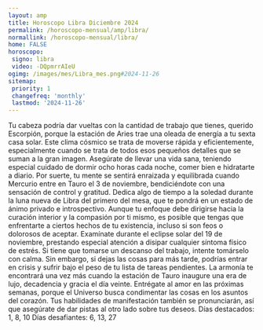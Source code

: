 ```yaml
---
layout: amp
title: Horoscopo Libra Diciembre 2024 
permalink: /horoscopo-mensual/amp/libra/
normallink: /horoscopo-mensual/libra/
home: FALSE
horoscopo:
 signo: libra
 video: -DQpmrrAIeU
ogimg: /images/mes/Libra_mes.png#2024-11-26
sitemap:
 priority: 1
 changefreq: 'monthly'
 lastmod: '2024-11-26'
---
```



Tu cabeza podría dar vueltas con la cantidad de trabajo que tienes, querido Escorpión, porque la estación de Aries trae una oleada de energía a tu sexta casa solar. Este clima cósmico se trata de moverse rápida y eficientemente, especialmente cuando se trata de todos esos pequeños detalles que se suman a la gran imagen. Asegúrate de llevar una vida sana, teniendo especial cuidado de dormir ocho horas cada noche, comer bien e hidratarte a diario. Por suerte, tu mente se sentirá enraizada y equilibrada cuando Mercurio entre en Tauro el 3 de noviembre, bendiciéndote con una sensación de control y gratitud.
Dedica algo de tiempo a la soledad durante la luna nueva de Libra del primero del mesa, que te pondrá en un estado de ánimo privado e introspectivo. Aunque tu enfoque debe dirigirse hacia la curación interior y la compasión por ti mismo, es posible que tengas que enfrentarte a ciertos hechos de tu existencia, incluso si son feos o dolorosos de aceptar. Examínate durante el eclipse solar del 19 de noviembre, prestando especial atención a disipar cualquier síntoma físico de estrés. Si tiene que tomarse un descanso del trabajo, intente tomárselo con calma. Sin embargo, si dejas las cosas para más tarde, podrías entrar en crisis y sufrir bajo el peso de tu lista de tareas pendientes.
La armonía te encontrará una vez más cuando la estación de Tauro inaugure una era de lujo, decadencia y gracia el día veinte. Entrégate al amor en las próximas semanas, porque el Universo busca condimentar las cosas en los asuntos del corazón. Tus habilidades de manifestación también se pronunciarán, así que asegúrate de dar pistas al otro lado sobre tus deseos.
Días destacados: 1, 8, 10
Días desafiantes: 6, 13, 27 